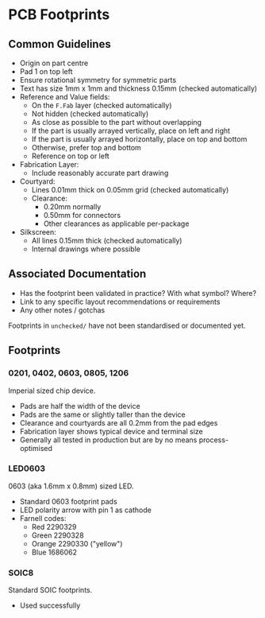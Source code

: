 # PCB Footprints

## Common Guidelines
* Origin on part centre
* Pad 1 on top left
* Ensure rotational symmetry for symmetric parts
* Text has size 1mm x 1mm and thickness 0.15mm (checked automatically)
* Reference and Value fields:
    * On the `F.Fab` layer (checked automatically)
    * Not hidden (checked automatically)
    * As close as possible to the part without overlapping
    * If the part is usually arrayed vertically, place on left and right
    * If the part is usually arrayed horizontally, place on top and bottom
    * Otherwise, prefer top and bottom
    * Reference on top or left
* Fabrication Layer:
    * Include reasonably accurate part drawing
* Courtyard:
    * Lines 0.01mm thick on 0.05mm grid (checked automatically)
    * Clearance:
        * 0.20mm normally
        * 0.50mm for connectors
        * Other clearances as applicable per-package
* Silkscreen:
    * All lines 0.15mm thick (checked automatically)
    * Internal drawings where possible

## Associated Documentation
* Has the footprint been validated in practice? With what symbol? Where?
* Link to any specific layout recommendations or requirements
* Any other notes / gotchas

Footprints in `unchecked/` have not been standardised or documented yet.

## Footprints

### 0201, 0402, 0603, 0805, 1206

Imperial sized chip device.

 * Pads are half the width of the device
 * Pads are the same or slightly taller than the device
 * Clearance and courtyards are all 0.2mm from the pad edges
 * Fabrication layer shows typical device and terminal size
 * Generally all tested in production but are by no means process-optimised

### LED0603

0603 (aka 1.6mm x 0.8mm) sized LED.

 * Standard 0603 footprint pads
 * LED polarity arrow with pin 1 as cathode
 * Farnell codes:
    * Red 2290329
    * Green 2290328
    * Orange 2290330 ("yellow")
    * Blue 1686062

### SOIC8

Standard SOIC footprints.

 * Used successfully
